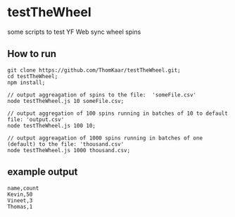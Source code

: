 # testTheWheel
some scripts to test YF Web sync wheel spins


## How to run 
```
git clone https://github.com/ThomKaar/testTheWheel.git;
cd testTheWheel;
npm install;

// output aggreagation of spins to the file:  'someFile.csv'
node testTheWheel.js 10 someFile.csv;

// output aggregation of 100 spins running in batches of 10 to default file: 'output.csv'
node testTheWheel.js 100 10;

// output aggreagation of 1000 spins running in batches of one (default) to the file: 'thousand.csv'
node testTheWheel.js 1000 thousand.csv;
```


## example output
```
name,count
Kevin,50
Vineet,3
Thomas,1
```
